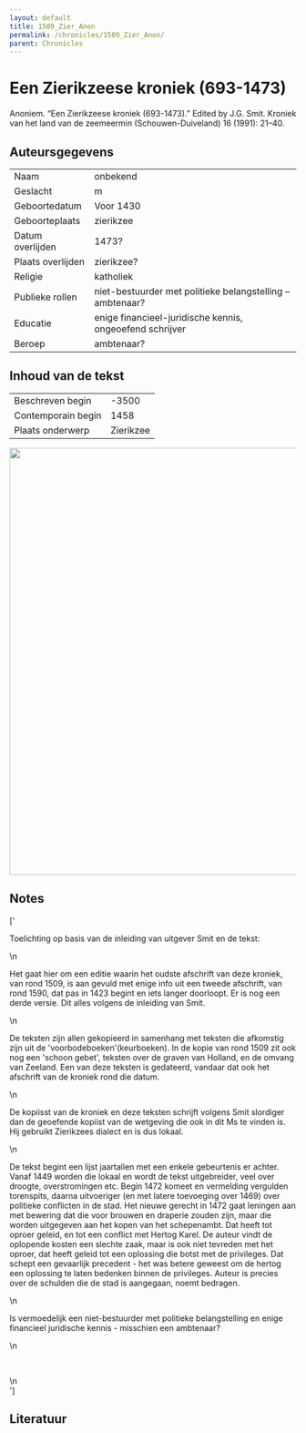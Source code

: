 ```yaml
---
layout: default
title: 1509_Zier_Anon
permalink: /chronicles/1509_Zier_Anon/
parent: Chronicles
--- 
```



# Een Zierikzeese kroniek (693-1473) 

Anoniem. “Een Zierikzeese kroniek (693-1473).” Edited by J.G. Smit. Kroniek van het land van de zeemeermin (Schouwen-Duiveland) 16 (1991): 21–40. 

## Auteursgegevens 

| | | 
| --------------- | --------------- | 
| Naam | onbekend  | 
| Geslacht | m | 
 | Geboortedatum | Voor 1430 | 
| Geboorteplaats | zierikzee | 
| Datum overlijden | 1473? | 
| Plaats overlijden | zierikzee? | 
| Religie | katholiek | 
| Publieke rollen | niet-bestuurder met politieke belangstelling – ambtenaar? | 
| Educatie | enige financieel-juridische kennis, ongeoefend schrijver | 
| Beroep | ambtenaar? | 

## Inhoud van de tekst 

| | | 
| --------------- | --------------- | 
| Beschreven begin | -3500 | 
| Contemporain begin | 1458 | 
| Plaats onderwerp | Zierikzee | 

[<img src="..\..\barplots_chronicles\1509_Zier_Anon.jpg" width="750"/>](..\..\barplots_chronicles\1509_Zier_Anon.jpg) 

## Notes 

['<div data-schema-version="8"><p>Toelichting op basis van de inleiding van uitgever Smit en de tekst:</p>\n<p>Het gaat hier om een editie waarin het oudste afschrift van deze kroniek, van rond 1509, is aan gevuld met enige info uit een tweede afschrift, van rond 1590, dat pas in 1423 begint en iets langer doorloopt. Er is nog een derde versie. Dit alles volgens de inleiding van Smit.</p>\n<p>De teksten zijn allen gekopieerd in samenhang met teksten die afkomstig zijn uit de \'voorbodeboeken\'(keurboeken). In de kopie van rond 1509 zit ook nog een \'schoon gebet\', teksten over de graven van Holland, en de omvang van Zeeland. Een van deze teksten is gedateerd, vandaar dat ook het afschrift van de kroniek rond die datum.</p>\n<p>De kopiisst van de kroniek en deze teksten schrijft volgens Smit slordiger dan de geoefende kopiist van de wetgeving die ook in dit Ms te vinden is. Hij gebruikt Zierikzees dialect en is dus lokaal.&nbsp;</p>\n<p>De tekst begint een lijst jaartallen met een enkele gebeurtenis er achter. Vanaf 1449 worden die lokaal en wordt de tekst uitgebreider, veel over droogte, overstromingen etc. Begin 1472 komeet en vermelding vergulden torenspits, daarna uitvoeriger (en met latere toevoeging over 1469) over politieke conflicten in de stad. Het nieuwe gerecht in 1472 gaat leningen aan met bewering dat die voor brouwen en draperie zouden zijn, maar die worden uitgegeven aan het kopen van het schepenambt. Dat heeft tot oproer geleid, en tot een conflict met Hertog Karel. De auteur vindt de oplopende kosten een slechte zaak, maar is ook niet tevreden met het oproer, dat heeft geleid tot een oplossing die botst met de privileges. Dat schept een gevaarlijk precedent - het was betere geweest om de hertog een oplossing te laten bedenken binnen de privileges. Auteur is precies over de schulden die de stad is aangegaan, noemt bedragen.</p>\n<p>Is vermoedelijk een niet-bestuurder met politieke belangstelling en enige financieel juridische kennis - misschien een ambtenaar?</p>\n<p>&nbsp;</p>\n</div>'] 

## Literatuur 

